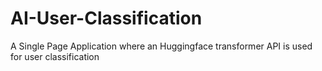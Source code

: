 # AI-User-Classification
A Single Page Application where an Huggingface transformer API is used for user classification
